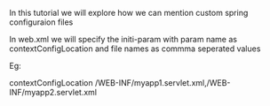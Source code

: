 In this tutorial we will explore how we can mention custom spring configuraion files

In web.xml we will specify the initi-param with param name as contextConfigLocation
and file names as commma seperated values

Eg:
<init-param>

<param-name>contextConfigLocation</param-name>
<param-value>/WEB-INF/myapp1.servlet.xml,/WEB-INF/myapp2.servlet.xml</param-value>
</init-param>
